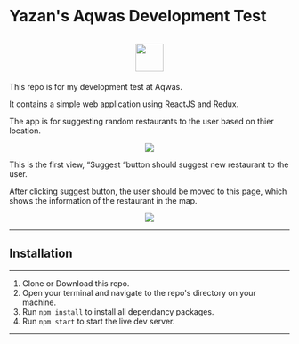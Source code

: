 <h1 style="line-height:100px;">
    Yazan's Aqwas Development Test
    <div style="text-align:center;">
        <img src="https://media.licdn.com/dms/image/C4D0BAQGz2TM05gTn3w/company-logo_200_200/0?e=2159024400&v=beta&t=UAsrl3Nwd9GZGNsDbn4KLgaxAGe3JYzPvcPFmzdVZCM" height=50 width=50>
    </div>

</h1>

This repo is for my development test at Aqwas.

It contains a simple web application using ReactJS and Redux.

The app is for suggesting random restaurants to the user based on thier location.
<div style="text-align:center;"> 
    <img src="https://is3-ssl.mzstatic.com/image/thumb/Purple60/v4/f6/e3/93/f6e39334-b436-6aa9-3aa3-87be02b6f57a/pr_source.png/300x0w.png">
</div>


This is the first view, “Suggest “button should suggest new restaurant to the user.

After clicking suggest button, the user should be moved to this page, which
shows the information of the restaurant in the map.


<div style="text-align:center;"> 
    <img src="https://is3-ssl.mzstatic.com/image/thumb/Purple60/v4/e9/23/7c/e9237cdd-9c7f-5c76-ab0f-5433e80a53c5/mzl.owueibly.png/300x0w.png">
</div>



---

## Installation

---

1.  Clone or Download this repo.
2.  Open your terminal and navigate to the repo's directory on your machine.
3.  Run `npm install` to install all dependancy packages.
4.  Run `npm start` to start the live dev server.

---

